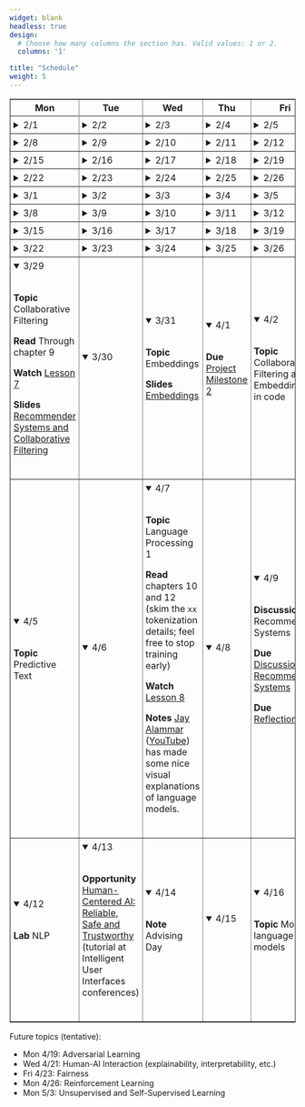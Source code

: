 ```yaml
---
widget: blank
headless: true
design:
  # Choose how many columns the section has. Valid values: 1 or 2.
  columns: '1'

title: "Schedule"
weight: 5
---
```










<table class="daily-calendar" border=1 width=95%>
<colgroup>
<col width = "10%">
<col width = "10%">
<col width = "10%">
<col width = "10%">
<col width = "10%">
</colgroup>
<thead><tr>
<th>Mon</th>
<th>Tue</th>
<th>Wed</th>
<th>Thu</th>
<th>Fri</th>
</tr></thead><tbody><tr>
<!--  0 > -Inf -->
</tr><tr class="past">
<td class = "even"><div><details><summary>2/1</summary><br><span class = "html"></span><br></details></div></td>
<td class = "even"><div><details><summary>2/2</summary><br><span class = "html"></span><br></details></div></td>
<td class = "even"><div><details><summary>2/3</summary><br><span class = "html"><p><strong>Topic</strong> Kickoff, <a href="https://teachablemachine.withgoogle.com/train/image">Teachable Machine</a>, Logistics</p>

<p><strong>Read</strong> Syllabus</p>

<p><strong>Resources</strong> <a href="/slides/w1d1/w1d1-intro.html">Day 1 slides</a></p>
</span><br></details></div></td>
<td class = "even"><div><details><summary>2/4</summary><br><span class = "html"><p><strong>Quiz</strong> Python review</p>
</span><br></details></div></td>
<td class = "even"><div><details><summary>2/5</summary><br><span class = "html"><p><strong>Topic</strong> Lab 0: Warm-up</p>

<p><strong>Notes</strong> 
<details><summary>Lab Logistics</summary></p>

<ul>
<li>Come to Maroon lab. Fill in computers as available, others stand around the sides of
the room (at safe distance) for overview (then move to Gold lab)</li>
<li>People at Maroon lab computers: <strong>reboot into Linux</strong></li>
</ul>

<p></details></p>
</span><br></details></div></td>
<!--  1 > 0 -->
</tr><tr class="past">
<td class = "even"><div><details><summary>2/8</summary><br><span class = "html"><p><strong>Topic</strong> Lab 1 (Chapter 1)</p>

<p><strong>Prep</strong> </p>

<ul>
<li>read <a href="https://github.com/fastai/fastbook/blob/master/01_intro.ipynb">DL4C chapter 1</a></li>
<li>Watch <a href="https://course.fast.ai/videos/?lesson=1">Lesson 1 Video</a></li>
<li>Complete reading quiz</li>
</ul>
</span><br></details></div></td>
<td class = "even"><div><details><summary>2/9</summary><br><span class = "html"></span><br></details></div></td>
<td class = "even"><div><details><summary>2/10</summary><br><span class = "html"><p><strong>Topic</strong> Guest lecture: KVL</p>

<p><strong>Due</strong> Reflection 1</p>
</span><br></details></div></td>
<td class = "even"><div><details><summary>2/11</summary><br><span class = "html"><p><strong>Quiz</strong> Quiz 2</p>
</span><br></details></div></td>
<td class = "even"><div><details><summary>2/12</summary><br><span class = "html"><p><strong>Topic</strong> Guest lecture: KVL</p>
</span><br></details></div></td>
<!--  2 > 1 -->
</tr><tr class="past">
<td class = "even"><div><details><summary>2/15</summary><br><span class = "html"><p><strong>Topic</strong> Lab 1 recap (<a href="/slides/w2d1/w2d1-debrief.html">slides</a>, <a href="https://nbviewer.jupyter.org/github/kcarnold/cs344/blob/main/src/Data_Loading_Code.ipynb">code</a>)</p>

<p><strong>Read</strong> <a href="https://colab.research.google.com/github/fastai/fastbook/blob/master/02_production.ipynb">DL4C chapter 2</a>
  <em>note: ignore the implementation of <code>class DataLoaders</code>.</em></p>

<p><strong>Watch</strong> <a href="https://course.fast.ai/videos/?lesson=2">Lesson 2 Video</a></p>

<p><strong>Quiz</strong> Reading Quiz 2</p>

<p><strong>Assigned</strong> <a href="/activities/homework-1">Homework 1</a></p>
</span><br></details></div></td>
<td class = "even"><div><details><summary>2/16</summary><br><span class = "html"></span><br></details></div></td>
<td class = "even"><div><details><summary>2/17</summary><br><span class = "html"><p><strong>Topic</strong> Review, Intro to AI Ethics <a href="/slides/w2d2/w2d2-ethics.html">slides</a></p>

<p><strong>Read</strong> </p>

<ul>
<li><a href="https://github.com/fastai/fastbook/blob/master/03_ethics.ipynb">DL4C chapter 3</a> until &ldquo;Topics in Data Ethics&rdquo;</li>
<li>the <strong>table of contents</strong> of the <a href="https://montrealethics.ai/wp-content/uploads/2021/01/State-of-AI-Ethics-Report-January-2021.pdf">January 2021 Montreal AI Ethics Report</a></li>
</ul>

<p><strong>Due</strong> Discussion post about a topic that caught your eye (before class)</p>

<p><strong>Due</strong> Reflection 2</p>
</span><br></details></div></td>
<td class = "even"><div><details><summary>2/18</summary><br><span class = "html"></span><br></details></div></td>
<td class = "even"><div><details><summary>2/19</summary><br><span class = "html"><p><strong>Topic</strong> Lab 1 extension, homework work</p>
</span><br></details></div></td>
<!--  3 > 2 -->
</tr><tr class="past">
<td class = "even"><div><details><summary>2/22</summary><br><span class = "html"><p><strong>Topic</strong> Conceptual Review <a href="/slides/w3d1/w3d1-concepts.html">Slides</a></p>

<p><strong>Read</strong> Finish reading <a href="https://nbviewer.jupyter.org/github/fastai/fastbook/blob/master/03_ethics.ipynb">DL4C chapter 3</a>; <strong>Reading Quiz</strong></p>

<p><strong>Due</strong> <a href="/activities/homework-1">Homework 1</a></p>
</span><br></details></div></td>
<td class = "even"><div><details><summary>2/23</summary><br><span class = "html"></span><br></details></div></td>
<td class = "even"><div><details><summary>2/24</summary><br><span class = "html"><p><strong>Topic</strong> Conceptual and Practical Review</p>

<p><strong>Due</strong> Reflection 3</p>

<p><strong>Discussion</strong> Reply in last week&#39;s Discussion</p>
</span><br></details></div></td>
<td class = "even"><div><details><summary>2/25</summary><br><span class = "html"></span><br></details></div></td>
<td class = "even"><div><details><summary>2/26</summary><br><span class = "html"><p><strong>Topic</strong> Exploring Tensors</p>
</span><br></details></div></td>
<!--  4 > 3 -->
</tr><tr class="past">
<td class = "odd"><div><details><summary>3/1</summary><br><span class = "html"><p><strong>Topic</strong> Modeling Basics</p>

<p><strong>Watch</strong> <a href="https://course.fast.ai/videos/?lesson=3">Lesson 3 video</a></p>

<p><strong>Read</strong> <a href="https://nbviewer.jupyter.org/github/fastai/fastbook/blob/master/04_mnist_basics.ipynb">DL4C chapter 4</a> until &ldquo;MNIST Loss Function&rdquo; <strong>Reading Quiz</strong></p>
</span><br></details></div></td>
<td class = "odd"><div><details><summary>3/2</summary><br><span class = "html"></span><br></details></div></td>
<td class = "odd"><div><details><summary>3/3</summary><br><span class = "html"><p><strong>Topic</strong> Modeling Basics</p>

<p><strong>Note</strong> Reflection delayed till next week</p>

<p><strong>Note</strong> Add and upvote <a href="https://calvincollege.sharepoint.com/sites/Section_77915/_layouts/15/Doc.aspx?sourcedoc=%7B11c65f0d-7020-4c67-a7b2-93a5521628a6%7D&amp;action=edit&amp;wd=target%28_Collaboration%20Space%2FWeekly%20Notes.one%7Cf65e590f-924e-461a-ad2d-681cc376dd7c%2FApplication%20Areas%7C334a318a-1626-4e37-91fd-6bf983ef82d4%2F%29&amp;wdorigin=703">application areas</a></p>
</span><br></details></div></td>
<td class = "odd"><div><details><summary>3/4</summary><br><span class = "html"><p><strong>Note</strong> Advising Day</p>

<p><strong>Quiz</strong> Technical Check-in</p>

<p><strong>Released</strong> <a href="https://classroom.github.com/a/t9EfXnfw">Portfolio Repos</a></p>
</span><br></details></div></td>
<td class = "odd"><div><details><summary>3/5</summary><br><span class = "html"><p><strong>Read</strong> The rest of chapter 4</p>

<p><strong>Watch</strong> The first hour of the <a href="https://course.fast.ai/videos/?lesson=4">Lesson 4 video</a></p>

<p><strong>Topic</strong> <a href="/activities/lab-2">Lab 2: Pull the Chain</a></p>
</span><br></details></div></td>
<!--  5 > 4 -->
</tr><tr class="past">
<td class = "odd"><div><details><summary>3/8</summary><br><span class = "html"><p><strong>Watch</strong> The rest of the <a href="https://course.fast.ai/videos/?lesson=4">Lesson 4 video</a> (masks postlude optional but interesting)</p>

<p><strong>Read</strong> ch4 starting at &ldquo;MNIST loss function&rdquo;, chapter 5 until &ldquo;Model Interpretation&rdquo;</p>

<p><strong>Continue</strong> <a href="/activities/lab-2">Lab 2: Pull the Chain</a></p>
</span><br></details></div></td>
<td class = "odd"><div><details><summary>3/9</summary><br><span class = "html"></span><br></details></div></td>
<td class = "odd"><div><details><summary>3/10</summary><br><span class = "html"><p><strong>Topic</strong> Chapter 5 review</p>

<p><strong>Due</strong> <a href="/activities/reflection-4">Reflection 4</a></p>
</span><br></details></div></td>
<td class = "odd"><div><details><summary>3/11</summary><br><span class = "html"><p><strong>Postlab</strong> <a href="/activities/lab-2">Lab 2: Pull the Chain</a></p>
</span><br></details></div></td>
<td class = "odd"><div><details><summary>3/12</summary><br><span class = "html"><p><strong>Topic</strong> Lab</p>

<p><strong>Spotlight</strong> <a href="https://compvis.github.io/taming-transformers/">Taming Transformers</a></p>

<p><strong>Assigned</strong> <a href="/activities/homework-2">Homework 2</a></p>

<p><strong>Start</strong> <a href="/activities/lab-3-learning-proportions">Lab 3: Learning Proportions</a></p>
</span><br></details></div></td>
<!--  6 > 5 -->
</tr><tr class="past">
<td class = "odd"><div><details><summary>3/15</summary><br><span class = "html"><p><strong>Topic</strong> Lab</p>

<p><strong>Read</strong> Rest of chapter 5, chapter 6</p>

<p><strong>Watch</strong> <a href="https://course.fast.ai/videos/?lesson=6">Lesson 6</a></p>

<p><strong>Continue</strong> <a href="/activities/lab-3-learning-proportions">Lab 3: Learning Proportions</a></p>
</span><br></details></div></td>
<td class = "odd"><div><details><summary>3/16</summary><br><span class = "html"></span><br></details></div></td>
<td class = "odd"><div><details><summary>3/17</summary><br><span class = "html"><p><strong>Topic</strong> Discussion and review</p>

<p><strong>Assigned</strong> <a href="/activities/discussion-2-facial-recognition">Facial Recognition (Structured Discussion 2)</a></p>

<p><strong>Due</strong> <a href="/activities/reflection-5">Reflection 5</a></p>

<p><strong>Slides</strong> <a href="/slides/w6/w6-elements.html">Where we are now</a></p>
</span><br></details></div></td>
<td class = "odd"><div><details><summary>3/18</summary><br><span class = "html"></span><br></details></div></td>
<td class = "odd"><div><details><summary>3/19</summary><br><span class = "html"><p><strong>Topic</strong> Lab</p>

<p><strong>Spotlight</strong> <a href="/project">Project Suggestions</a></p>

<p><strong>Due</strong> Fundamentals 000-008 (suggested due date)</p>

<p><strong>Finish</strong> <a href="/activities/lab-3-learning-proportions">Lab 3: Learning Proportions</a></p>
</span><br></details></div></td>
<!--  7 > 6 -->
</tr><tr class="past">
<td class = "odd"><div><details><summary>3/22</summary><br><span class = "html"><p><strong>Lab</strong> Logistic Regression</p>

<p><strong>Read</strong> Chapter 7 (active reading optional); Chapter 8; cumulative reading quiz</p>
</span><br></details></div></td>
<td class = "odd"><div><details><summary>3/23</summary><br><span class = "html"><p><strong>Note</strong> Advising Day</p>
</span><br></details></div></td>
<td class = "odd"><div><details><summary>3/24</summary><br><span class = "html"><p><strong>Topic</strong> Discussion on Facial Recognition Data</p>

<p><strong>Spotlight</strong> <a href="https://paperswithcode.com/newsletter/">PapersWithCode Newsletter</a></p>

<p><strong>Due</strong> Project Proposal Drafts</p>

<p><strong>Post</strong> <a href="/activities/discussion-2-facial-recognition">Facial Recognition (Structured Discussion 2)</a></p>
</span><br></details></div></td>
<td class = "odd"><div><details><summary>3/25</summary><br><span class = "html"><p><strong>Due</strong> <a href="/activities/reflection-6">Reflection 6</a></p>
</span><br></details></div></td>
<td class = "odd"><div><details><summary>3/26</summary><br><span class = "html"><p><strong>Topic</strong> Nonlinear Regression</p>

<p><strong>Start</strong> <a href="/activities/lab-4-nonlinear-regression">Lab 4: Nonlinear Regression</a></p>
</span><br></details></div></td>
<!--  8 > 7 -->
</tr><tr>
<td class = "odd"><div><details open><summary>3/29</summary><br><span class = "html"><p><strong>Topic</strong> Collaborative Filtering</p>

<p><strong>Read</strong> Through chapter 9</p>

<p><strong>Watch</strong> <a href="https://course.fast.ai/videos/?lesson=7">Lesson 7</a></p>

<p><strong>Slides</strong> <a href="/slides/w8/w8-tabular.html">Recommender Systems and Collaborative Filtering</a></p>
</span><br></details></div></td>
<td class = "odd"><div><details open><summary>3/30</summary><br><span class = "html"></span><br></details></div></td>
<td class = "odd"><div><details open><summary>3/31</summary><br><span class = "html"><p><strong>Topic</strong> Embeddings</p>

<p><strong>Slides</strong> <a href="/slides/w8/w8d2-embeddings.html">Embeddings</a></p>
</span><br></details></div></td>
<td class = "even"><div><details open><summary>4/1</summary><br><span class = "html"><p><strong>Due</strong> <a href="/activities/project-milestone-2">Project Milestone 2</a></p>
</span><br></details></div></td>
<td class = "even"><div><details open><summary>4/2</summary><br><span class = "html"><p><strong>Topic</strong> Collaborative Filtering and Embeddings in code</p>
</span><br></details></div></td>
<!--  9 > 8 -->
</tr><tr>
<td class = "even"><div><details open><summary>4/5</summary><br><span class = "html"><p><strong>Topic</strong> Predictive Text</p>
</span><br></details></div></td>
<td class = "even"><div><details open><summary>4/6</summary><br><span class = "html"></span><br></details></div></td>
<td class = "even"><div><details open><summary>4/7</summary><br><span class = "html"><p><strong>Topic</strong> Language Processing 1</p>

<p><strong>Read</strong> chapters 10 and 12 (skim the <code>xx</code> tokenization details; feel free to stop training early)</p>

<p><strong>Watch</strong> <a href="https://course.fast.ai/videos/?lesson=8">Lesson 8</a></p>

<p><strong>Notes</strong> <a href="https://jalammar.github.io/">Jay Alammar</a> (<a href="https://www.youtube.com/channel/UCmOwsoHty5PrmE-3QhUBfPQ">YouTube</a>) has made some nice visual explanations of language models.</p>
</span><br></details></div></td>
<td class = "even"><div><details open><summary>4/8</summary><br><span class = "html"></span><br></details></div></td>
<td class = "even"><div><details open><summary>4/9</summary><br><span class = "html"><p><strong>Discussion</strong> Recommender Systems</p>

<p><strong>Due</strong> <a href="/activities/discussion-recommender-systems">Discussion: Recommender Systems</a></p>

<p><strong>Due</strong> <a href="/activities/reflection-8">Reflection 8</a></p>
</span><br></details></div></td>
<!--  10 > 9 -->
</tr><tr>
<td class = "even"><div><details open><summary>4/12</summary><br><span class = "html"><p><strong>Lab</strong> NLP</p>
</span><br></details></div></td>
<td class = "even"><div><details open><summary>4/13</summary><br><span class = "html"><p><strong>Opportunity</strong> <a href="https://iui.acm.org/2021/hcai_tutorial.html">Human-Centered AI: Reliable, Safe and Trustworthy</a> (tutorial at Intelligent User Interfaces conferences)</p>
</span><br></details></div></td>
<td class = "even"><div><details open><summary>4/14</summary><br><span class = "html"><p><strong>Note</strong> Advising Day</p>
</span><br></details></div></td>
<td class = "even"><div><details open><summary>4/15</summary><br><span class = "html"></span><br></details></div></td>
<td class = "even"><div><details open><summary>4/16</summary><br><span class = "html"><p><strong>Topic</strong> Modern language models</p>
</span><br></details></div></td>
</tr></tbody></table>

Future topics (tentative):

* Mon 4/19: Adversarial Learning
* Wed 4/21: Human-AI Interaction (explainability, interpretability, etc.)
* Fri 4/23: Fairness
* Mon 4/26: Reinforcement Learning
* Mon 5/3: Unsupervised and Self-Supervised Learning




<style>
.daily-calendar ul {
  padding-left: 1rem;
}

.daily-calendar details {
  margin-bottom: 0; // override a wowchemy style
}

.daily-calendar td {
    padding: 0;
}

.daily-calendar td > div {
  padding: 5px;
}
</style>

